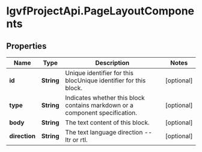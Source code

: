 # IgvfProjectApi.PageLayoutComponents

## Properties

Name | Type | Description | Notes
------------ | ------------- | ------------- | -------------
**id** | **String** | Unique identifier for this blocUnique identifier for this block. | [optional] 
**type** | **String** | Indicates whether this block contains markdown or a component specification. | [optional] 
**body** | **String** | The text content of this block. | [optional] 
**direction** | **String** | The text language direction -- ltr or rtl. | [optional] 


